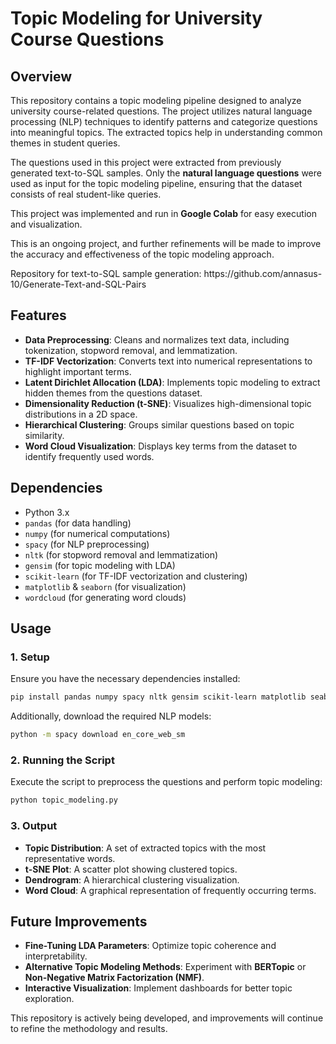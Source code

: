 # Topic Modeling for University Course Questions

## Overview

This repository contains a topic modeling pipeline designed to analyze university course-related questions. The project utilizes natural language processing (NLP) techniques to identify patterns and categorize questions into meaningful topics. The extracted topics help in understanding common themes in student queries.

The questions used in this project were extracted from previously generated text-to-SQL samples. Only the **natural language questions** were used as input for the topic modeling pipeline, ensuring that the dataset consists of real student-like queries.

This project was implemented and run in **Google Colab** for easy execution and visualization.

This is an ongoing project, and further refinements will be made to improve the accuracy and effectiveness of the topic modeling approach.

Repository for text-to-SQL sample generation: https\://github.com/annasus-10/Generate-Text-and-SQL-Pairs

## Features

- **Data Preprocessing**: Cleans and normalizes text data, including tokenization, stopword removal, and lemmatization.
- **TF-IDF Vectorization**: Converts text into numerical representations to highlight important terms.
- **Latent Dirichlet Allocation (LDA)**: Implements topic modeling to extract hidden themes from the questions dataset.
- **Dimensionality Reduction (t-SNE)**: Visualizes high-dimensional topic distributions in a 2D space.
- **Hierarchical Clustering**: Groups similar questions based on topic similarity.
- **Word Cloud Visualization**: Displays key terms from the dataset to identify frequently used words.

## Dependencies

- Python 3.x
- `pandas` (for data handling)
- `numpy` (for numerical computations)
- `spacy` (for NLP preprocessing)
- `nltk` (for stopword removal and lemmatization)
- `gensim` (for topic modeling with LDA)
- `scikit-learn` (for TF-IDF vectorization and clustering)
- `matplotlib` & `seaborn` (for visualization)
- `wordcloud` (for generating word clouds)

## Usage

### 1. Setup

Ensure you have the necessary dependencies installed:

```bash
pip install pandas numpy spacy nltk gensim scikit-learn matplotlib seaborn wordcloud
```

Additionally, download the required NLP models:

```bash
python -m spacy download en_core_web_sm
```

### 2. Running the Script

Execute the script to preprocess the questions and perform topic modeling:

```bash
python topic_modeling.py
```

### 3. Output

- **Topic Distribution**: A set of extracted topics with the most representative words.
- **t-SNE Plot**: A scatter plot showing clustered topics.
- **Dendrogram**: A hierarchical clustering visualization.
- **Word Cloud**: A graphical representation of frequently occurring terms.

## Future Improvements

- **Fine-Tuning LDA Parameters**: Optimize topic coherence and interpretability.
- **Alternative Topic Modeling Methods**: Experiment with **BERTopic** or **Non-Negative Matrix Factorization (NMF)**.
- **Interactive Visualization**: Implement dashboards for better topic exploration.

This repository is actively being developed, and improvements will continue to refine the methodology and results.

